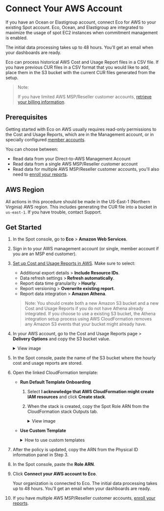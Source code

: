 # Connect Your AWS Account

If you have an Ocean or Elastigroup account, connect Eco for AWS to your existing Spot account. Eco, Ocean, and Elastigroup are integrated to maximize the usage of spot EC2 instances when commitment management is enabled.

The initial data processing takes up to 48 hours. You'll get an email when your dashboards are ready. 

Eco can process historical AWS Cost and Usage Report files in a CSV file. If you have previous CUR files in a CSV format that you would like to add, place them in the S3 bucket with the current CUR files generated from the setup.

>Note:
>
>If you have limited AWS MSP/Reseller customer accounts, [retrieve your billing information](eco/getting-started/connect-account-customer-working-with-msp).

## Prerequisites

Getting started with Eco on AWS usually requires read-only permissions to the Cost and Usage Reports, which are in the Management account, or in specially configured [member accounts](https://aws.amazon.com/about-aws/whats-new/2020/12/cost-and-usage-report-now-available-to-member-linked-accounts/).

You can choose between:

- Read data from your Direct-to-AWS Management Account
- Read data from a single AWS MSP/Reseller customer account
- Read data for multiple AWS MSP/Reseller customer accounts, you'll also need to [enroll your reports](design-documents/msp/msp-enrollment).

## AWS Region

All actions in this procedure should be made in the US-East-1 (Northern Virginia) AWS region. This includes generating the CUR file into a bucket in `us-east-1`. If you have trouble, contact Support. 

## Get Started

1. In the Spot console, go to **Eco** > **Amazon Web Services**. 
2. Sign in to your AWS management account (or single, member account if you are an MSP end customer).
3. [Set up Cost and Usage Reports in AWS](https://docs.aws.amazon.com/cur/latest/userguide/dataexports-create-legacy.html). Make sure to select:
    * Additional export details > **Include Resource IDs**.
    * Data refresh settings > **Refresh automatically**.
    * Report data time granularity > **Hourly**.
    * Report versioning > **Overwrite existing report**.
    * Report data integration > **Amazon Athena**.

   >Note: You should create both a new Amazon S3 bucket and a new Cost and Usage Reports if you do not have Athena already integrated. If you choose to use a existing S3 bucket, the Athena integration setup process using AWS CloudFormation removes any Amazon S3 events that your bucket might already have.

4. In your AWS account, go to the Cost and Usage Reports page > **Delivery Options** and copy the S3 bucket value. 

     <details>
    <summary markdown="span">View image</summary>

    <img src="https://github.com/user-attachments/assets/eff9cb72-c538-4fe4-88d5-bb9ecc1051ef">

  </details>

5. In the Spot console, paste the name of the S3 bucket where the hourly cost and usage reports are stored. 

6. Open the linked CloudFormation template:

   * **Run Default Template Onboarding**

       1. Select **I acknowledge that AWS CloudFormation might create IAM resources** and click **Create stack**.
       2. When the stack is created, copy the Spot Role ARN from the CloudFormation stack Outputs tab. 

           <details>
           <summary markdown="span">View image</summary>

           <img src="https://github.com/spotinst/help/assets/106514736/dcf65e99-eac1-4afd-8c36-5c3006eeb6a6" />

        </details>


   * **Use Custom Template**

      <details>
        <summary markdown="span">How to use custom templates</summary>

        You can use custom CloudFormation templates approved by our Spot solutions architect.
  
        ![connect-aws-11](https://github.com/spotinst/help/assets/106514736/8e15c3ba-39fd-4327-b9b3-257c7c91f10a)

        1. Copy the external ID. 
        2. Open the [AWS CloudFormation console](https://console.aws.amazon.com/cloudformation).
        3. Create a new resource standard.  
        4. Click **Choose file**, copy the [template](eco/tutorials/eco-policy/create-eco-policy-with-cloudformation), and click **Next**.
        5. Enter the stack name and click **Next**.
        6. In Capabilities, select **I acknowledge that AWS CloudFormation might change IAM resources** and click **Submit**.  
        7. You can see the stack creation process in the left panel. When the status changes to `create_complete`, go to the Resources tab, and click on the Physical ID you want to view.
        8. In Physical ID, go to the Trust Relationships tab and click **Edit trust policy**.
        9. In Edit Trust Policy, enter the AWS Account ID in the `arn:aws:iam` line and the External ID in the `sts:ExternalID` line, then click **Update policy**.

    </details>

7. After the policy is updated, copy the ARN from the Physical ID information panel in Step 3.
8. In the Spot console, paste the **Role ARN**.
9. Click **Connect your AWS account to Eco**.

    Your organization is connected to Eco. The initial data processing takes up to 48 hours. You'll get an email when your dashboards are ready.

10. If you have multiple AWS MSP/Reseller customer accounts, [enroll your reports](design-documents/msp/msp-enrollment).
